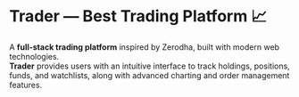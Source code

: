 # Trader — Best Trading Platform 📈

A **full-stack trading platform** inspired by Zerodha, built with modern web technologies.  
**Trader** provides users with an intuitive interface to track holdings, positions, funds, and watchlists, along with advanced charting and order management features.  

